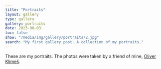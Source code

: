 ```yaml
---
title: "Portraits"
layout: gallery
type: gallery
gallery: portraits
date: 2023-08-03
toc: false
show: "/media/img/gallery/portraits/2.jpg"
search: "My first gallery post. A collection of my portraits." 
---
```

These are my portraits. The photos were taken by a friend of mine, [Oliver Klimeš](https://oliverklimes.com/).